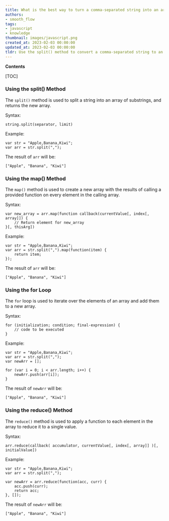 ```yaml
---
title: What is the best way to turn a comma-separated string into an array?
authors:
- smooth_flow
tags:
- javascript
- knowledge
thumbnail: images/javascript.png
created_at: 2023-02-03 00:00:00
updated_at: 2023-02-03 00:00:00
tldr: Use the split() method to convert a comma-separated string to an array in Javascript.
---
```


**Contents**

[TOC]

### Using the split() Method
The `split()` method is used to split a string into an array of substrings, and returns the new array. 

Syntax: 
```
string.split(separator, limit)
```

Example: 
```
var str = "Apple,Banana,Kiwi";
var arr = str.split(",");
```

The result of `arr` will be: 
```
["Apple", "Banana", "Kiwi"] 
```

### Using the map() Method
The `map()` method is used to create a new array with the results of calling a provided function on every element in the calling array.

Syntax:
```
var new_array = arr.map(function callback(currentValue[, index[, array]]) {
    // Return element for new_array
}[, thisArg])
```

Example: 
```
var str = "Apple,Banana,Kiwi";
var arr = str.split(",").map(function(item) {
    return item;
});
```

The result of `arr` will be: 
```
["Apple", "Banana", "Kiwi"] 
```

### Using the for Loop
The `for` loop is used to iterate over the elements of an array and add them to a new array.

Syntax:
```
for (initialization; condition; final-expression) {
    // code to be executed
}
```

Example:
```
var str = "Apple,Banana,Kiwi";
var arr = str.split(",");
var newArr = [];

for (var i = 0; i < arr.length; i++) {
    newArr.push(arr[i]);
}
```

The result of `newArr` will be: 
```
["Apple", "Banana", "Kiwi"] 
```

### Using the reduce() Method
The `reduce()` method is used to apply a function to each element in the array to reduce it to a single value.

Syntax:
```
arr.reduce(callback( accumulator, currentValue[, index[, array]] )[, initialValue])
```

Example:
```
var str = "Apple,Banana,Kiwi";
var arr = str.split(",");

var newArr = arr.reduce(function(acc, curr) {
    acc.push(curr);
    return acc;
}, []);
```

The result of `newArr` will be: 
```
["Apple", "Banana", "Kiwi"] 
```
